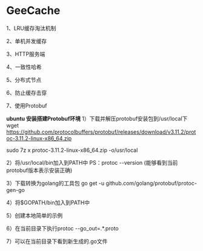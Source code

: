 # GeeCache

1、LRU缓存淘汰机制

2、单机并发缓存

3、HTTP服务端

4、一致性哈希

5、分布式节点

6、防止缓存击穿

7、使用Protobuf

**ubuntu 安装搭建Protobuf环境**
1）下载并解压protobuf安装包到/usr/local下
wget https://github.com/protocolbuffers/protobuf/releases/download/v3.11.2/protoc-3.11.2-linux-x86_64.zip

sudo 7z x protoc-3.11.2-linux-x86_64.zip -o/usr/local

2）将/usr/local/bin加入到PATH中
PS：protoc --version (能够看到当前protobuf版本表示安装正确)

3）下载转换为golang的工具包
go get -u github.com/golang/protobuf/protoc-gen-go

4）将$GOPATH/bin加入到PATH中

5）创建本地简单的示例

6）在当前目录下执行protoc --go_out=.*.proto

7）可以在当前目录下看到新生成的.go文件
